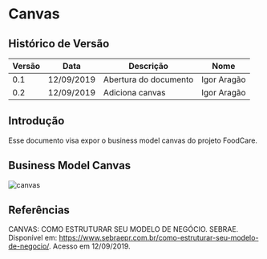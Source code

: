 # Canvas

## Histórico de Versão

|Versão|Data|Descrição|Nome|
|---|---|---|---|
|0.1|12/09/2019|Abertura do documento|Igor Aragão|
|0.2|12/09/2019|Adiciona canvas|Igor Aragão|

## Introdução

Esse documento visa expor o business model canvas do projeto FoodCare.

## Business Model Canvas

![canvas](https://imgur.com/R2FdGdZ.png)

## Referências

CANVAS: COMO ESTRUTURAR SEU MODELO DE NEGÓCIO. SEBRAE. Disponível em: <https://www.sebraepr.com.br/como-estruturar-seu-modelo-de-negocio/>. Acesso em 12/09/2019.

